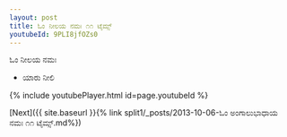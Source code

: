 ```yaml
---
layout: post
title: ಓಂ ನೀಲಯ ನಮಃ ೧೧ ಟೈಮ್ಸ್
youtubeId: 9PLI8jfOZs0
---
```

 
 
 ಓಂ ನೀಲಯ ನಮಃ  
 
 -  ಯಾರು ನೀಲಿ 
 
  
 
  
 
 
 
 
 
 


{% include youtubePlayer.html id=page.youtubeId %}
 
[Next]({{ site.baseurl }}{% link  split1/_posts/2013-10-06-ಓಂ ಅಂಗಾಲುಭಾಧಾಯ ನಮಃ ೧೧ ಟೈಮ್ಸ್.md%})
 
